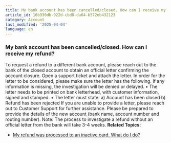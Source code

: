 ```yaml
---
title: My bank account has been cancelled/closed. How can I receive my refund?
article_id: 16b930db-922d-cbd8-da64-b572eb432123
category: Account
last_modified: '2025-04-04'
language: en
---
```


### My bank account has been cancelled/closed. How can I receive my refund?
To request a refund to a different bank account, please reach out to the bank of the closed account to obtain an official letter confirming the account closure. Open a support ticket and attach the letter. 
In order for the letter to be considered, please make sure the letter has the following. If any information is missing, the investigation will be denied or delayed. 
• The letter needs to be printed on bank letterhead, with customer information, signed and stamped. 
• The letter must state: a) Account has been closed b) Refund has been rejected
If you are unable to provide a letter, please reach out to Customer Support for further assistance. Please be prepared to provide the details of the new account (bank name, account number and routing number). 
Note: The process to investigate a refund without an official letter from the bank will take 3-4 weeks.
**Related Topics:**
  * [My refund was processed to an inactive card. What do I do?](https://www.starlink.com/support/article/<https:/support.starlink.com/?topic=8dd88d46-f9dc-4d6d-62e9-cfbeb2849709>)